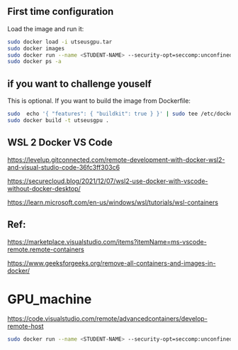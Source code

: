 
## First time configuration

Load the image and run it:
```bash
sudo docker load -i utseusgpu.tar
sudo docker images
sudo docker run --name <STUDENT-NAME> --security-opt=seccomp:unconfined -it utseusgpu bash
sudo docker ps -a
```

## if you want to challenge youself

This is optional. If you want to build the image from Dockerfile:

```bash
sudo  echo '{ "features": { "buildkit": true } }' | sudo tee /etc/docker/daemon.json && sudo service docker restart
sudo docker build -t utseusgpu .
```

## WSL 2 Docker VS Code

https://levelup.gitconnected.com/remote-development-with-docker-wsl2-and-visual-studio-code-36fc3ff303c6

https://securecloud.blog/2021/12/07/wsl2-use-docker-with-vscode-without-docker-desktop/

https://learn.microsoft.com/en-us/windows/wsl/tutorials/wsl-containers

## Ref:

https://marketplace.visualstudio.com/items?itemName=ms-vscode-remote.remote-containers

https://www.geeksforgeeks.org/remove-all-containers-and-images-in-docker/


# GPU_machine


https://code.visualstudio.com/remote/advancedcontainers/develop-remote-host

```bash
sudo docker run --name <STUDENT-NAME> --security-opt=seccomp:unconfined -it -d utseusgpu
```
